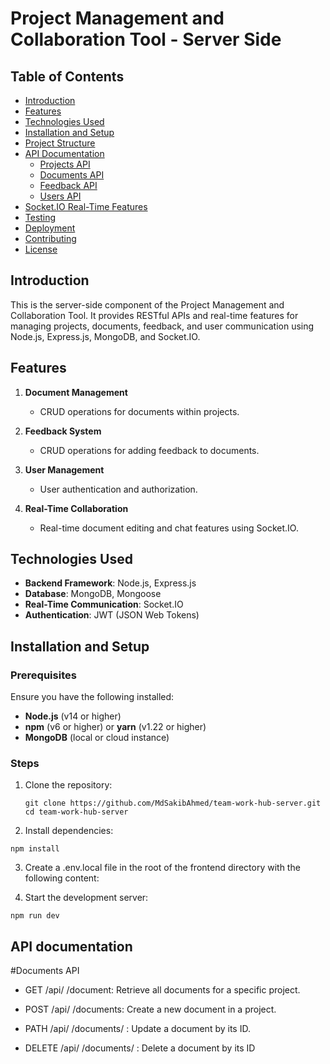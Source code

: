 # Project Management and Collaboration Tool - Server Side

## Table of Contents
- [Introduction](#introduction)
- [Features](#features)
- [Technologies Used](#technologies-used)
- [Installation and Setup](#installation-and-setup)
- [Project Structure](#project-structure)
- [API Documentation](#api-documentation)
  - [Projects API](#projects-api)
  - [Documents API](#documents-api)
  - [Feedback API](#feedback-api)
  - [Users API](#users-api)
- [Socket.IO Real-Time Features](#socketio-real-time-features)
- [Testing](#testing)
- [Deployment](#deployment)
- [Contributing](#contributing)
- [License](#license)

## Introduction

This is the server-side component of the Project Management and Collaboration Tool. It provides RESTful APIs and real-time features for managing projects, documents, feedback, and user communication using Node.js, Express.js, MongoDB, and Socket.IO.

## Features

1. **Document Management**
   - CRUD operations for documents within projects.

2. **Feedback System**
   - CRUD operations for adding feedback to documents.

3. **User Management**
   - User authentication and authorization.

4. **Real-Time Collaboration**
   - Real-time document editing and chat features using Socket.IO.

## Technologies Used

- **Backend Framework**: Node.js, Express.js
- **Database**: MongoDB, Mongoose
- **Real-Time Communication**: Socket.IO
- **Authentication**: JWT (JSON Web Tokens)

## Installation and Setup

### Prerequisites

Ensure you have the following installed:
- **Node.js** (v14 or higher)
- **npm** (v6 or higher) or **yarn** (v1.22 or higher)
- **MongoDB** (local or cloud instance)

### Steps

1. Clone the repository:

   ```
   git clone https://github.com/MdSakibAhmed/team-work-hub-server.git
   cd team-work-hub-server
   ```

2. Install dependencies:

```
npm install
```

3. Create a .env.local file in the root of the frontend directory with the following content:

   
4. Start the development server:
```
npm run dev
```

## API documentation

#Documents API
- GET /api/
/document: Retrieve all documents for a specific project.

- POST /api/
/documents: Create a new document in a project.

- PATH /api/
/documents/
: Update a document by its ID.

- DELETE /api/
/documents/
: Delete a document by its ID

 
    
